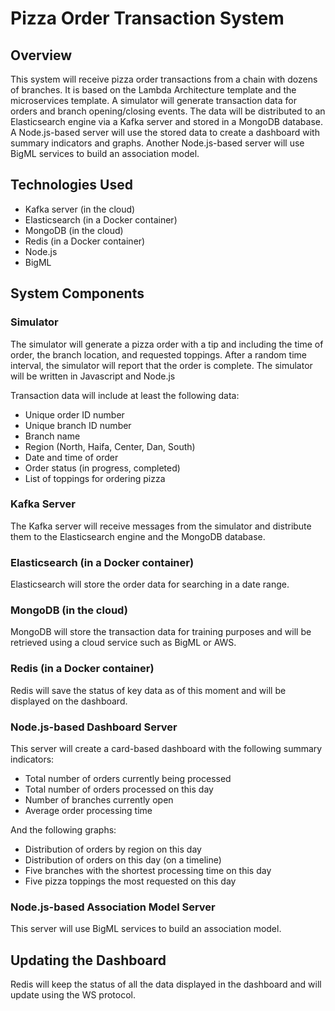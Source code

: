 # Pizza Order Transaction System
## Overview
This system will receive pizza order transactions from a chain with dozens of branches. It is based on the Lambda Architecture template and the microservices template. A simulator will generate transaction data for orders and branch opening/closing events. The data will be distributed to an Elasticsearch engine via a Kafka server and stored in a MongoDB database. A Node.js-based server will use the stored data to create a dashboard with summary indicators and graphs. Another Node.js-based server will use BigML services to build an association model.

## Technologies Used
* Kafka server (in the cloud)
* Elasticsearch (in a Docker container)
* MongoDB (in the cloud)
* Redis (in a Docker container)
* Node.js
* BigML

## System Components
### Simulator
The simulator will generate a pizza order with a tip and including the time of order, the branch location, and requested toppings. After a random time interval, the simulator will report that the order is complete. The simulator will be written in Javascript and Node.js

Transaction data will include at least the following data:
* Unique order ID number
* Unique branch ID number
* Branch name
* Region (North, Haifa, Center, Dan, South)
* Date and time of order
* Order status (in progress, completed)
* List of toppings for ordering pizza

### Kafka Server
The Kafka server will receive messages from the simulator and distribute them to the Elasticsearch engine and the MongoDB database.

### Elasticsearch (in a Docker container)
Elasticsearch will store the order data for searching in a date range.

### MongoDB (in the cloud)
MongoDB will store the transaction data for training purposes and will be retrieved using a cloud service such as BigML or AWS.

### Redis (in a Docker container)
Redis will save the status of key data as of this moment and will be displayed on the dashboard.

### Node.js-based Dashboard Server
This server will create a card-based dashboard with the following summary indicators:

* Total number of orders currently being processed
* Total number of orders processed on this day
* Number of branches currently open
* Average order processing time

And the following graphs:

* Distribution of orders by region on this day
* Distribution of orders on this day (on a timeline)
* Five branches with the shortest processing time on this day
* Five pizza toppings the most requested on this day

### Node.js-based Association Model Server
This server will use BigML services to build an association model.

## Updating the Dashboard
Redis will keep the status of all the data displayed in the dashboard and will update using the WS protocol.
